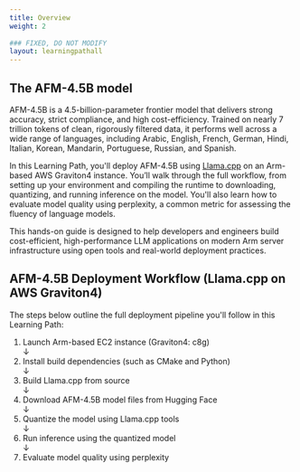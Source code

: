 ```yaml
---
title: Overview
weight: 2
 
### FIXED, DO NOT MODIFY
layout: learningpathall
---
```


## The AFM-4.5B model

AFM-4.5B is a 4.5-billion-parameter frontier model that delivers strong accuracy, strict compliance, and high cost-efficiency. Trained on nearly 7 trillion tokens of clean, rigorously filtered data, it performs well across a wide range of languages, including Arabic, English, French, German, Hindi, Italian, Korean, Mandarin, Portuguese, Russian, and Spanish.

In this Learning Path, you'll deploy AFM-4.5B using [Llama.cpp](https://github.com/ggerganov/llama.cpp) on an Arm-based AWS Graviton4 instance. You’ll walk through the full workflow, from setting up your environment and compiling the runtime to downloading, quantizing, and running inference on the model. You'll also learn how to evaluate model quality using perplexity, a common metric for assessing the fluency of language models.

This hands-on guide is designed to help developers and engineers build cost-efficient, high-performance LLM applications on modern Arm server infrastructure using open tools and real-world deployment practices.

## AFM-4.5B Deployment Workflow (Llama.cpp on AWS Graviton4)

The steps below outline the full deployment pipeline you'll follow in this Learning Path:

1. Launch Arm-based EC2 instance (Graviton4: c8g)  
    ↓  
2. Install build dependencies (such as CMake and Python)  
    ↓  
3. Build Llama.cpp from source  
    ↓  
4. Download AFM-4.5B model files from Hugging Face  
    ↓  
5. Quantize the model using Llama.cpp tools  
    ↓  
6. Run inference using the quantized model  
    ↓  
7. Evaluate model quality using perplexity



